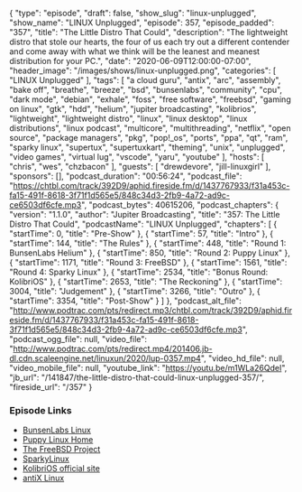 {
  "type": "episode",
  "draft": false,
  "show_slug": "linux-unplugged",
  "show_name": "LINUX Unplugged",
  "episode": 357,
  "episode_padded": "357",
  "title": "The Little Distro That Could",
  "description": "The lightweight distro that stole our hearts, the four of us each try out a different contender and come away with what we think will be the leanest and meanest distribution for your PC.",
  "date": "2020-06-09T12:00:00-07:00",
  "header_image": "/images/shows/linux-unplugged.png",
  "categories": [
    "LINUX Unplugged"
  ],
  "tags": [
    "a cloud guru",
    "antix",
    "arc",
    "assembly",
    "bake off",
    "breathe",
    "breeze",
    "bsd",
    "bunsenlabs",
    "community",
    "cpu",
    "dark mode",
    "debian",
    "exhale",
    "foss",
    "free software",
    "freebsd",
    "gaming on linux",
    "gtk",
    "hdd",
    "helium",
    "jupiter broadcasting",
    "kolibrios",
    "lightweight",
    "lightweight distro",
    "linux",
    "linux desktop",
    "linux distributions",
    "linux podcast",
    "multicore",
    "multithreading",
    "netflix",
    "open source",
    "package managers",
    "pkg",
    "pop!_os",
    "ports",
    "ppa",
    "qt",
    "ram",
    "sparky  linux",
    "supertux",
    "supertuxkart",
    "theming",
    "unix",
    "unplugged",
    "video games",
    "virtual lug",
    "vscode",
    "yaru",
    "youtube"
  ],
  "hosts": [
    "chris",
    "wes",
    "chzbacon"
  ],
  "guests": [
    "drewdevore",
    "jill-linuxgirl"
  ],
  "sponsors": [],
  "podcast_duration": "00:56:24",
  "podcast_file": "https://chtbl.com/track/392D9/aphid.fireside.fm/d/1437767933/f31a453c-fa15-491f-8618-3f71f1d565e5/848c34d3-2fb9-4a72-ad9c-ce6503df6cfe.mp3",
  "podcast_bytes": 40615206,
  "podcast_chapters": {
    "version": "1.1.0",
    "author": "Jupiter Broadcasting",
    "title": "357: The Little Distro That Could",
    "podcastName": "LINUX Unplugged",
    "chapters": [
      {
        "startTime": 0,
        "title": "Pre-Show"
      },
      {
        "startTime": 57,
        "title": "Intro"
      },
      {
        "startTime": 144,
        "title": "The Rules"
      },
      {
        "startTime": 448,
        "title": "Round 1: BunsenLabs Helium"
      },
      {
        "startTime": 850,
        "title": "Round 2: Puppy Linux"
      },
      {
        "startTime": 1171,
        "title": "Round 3: FreeBSD"
      },
      {
        "startTime": 1561,
        "title": "Round 4: Sparky Linux"
      },
      {
        "startTime": 2534,
        "title": "Bonus Round: KolibriOS"
      },
      {
        "startTime": 2653,
        "title": "The Reckoning"
      },
      {
        "startTime": 3004,
        "title": "Judgement"
      },
      {
        "startTime": 3266,
        "title": "Outro"
      },
      {
        "startTime": 3354,
        "title": "Post-Show"
      }
    ]
  },
  "podcast_alt_file": "http://www.podtrac.com/pts/redirect.mp3/chtbl.com/track/392D9/aphid.fireside.fm/d/1437767933/f31a453c-fa15-491f-8618-3f71f1d565e5/848c34d3-2fb9-4a72-ad9c-ce6503df6cfe.mp3",
  "podcast_ogg_file": null,
  "video_file": "http://www.podtrac.com/pts/redirect.mp4/201406.jb-dl.cdn.scaleengine.net/linuxun/2020/lup-0357.mp4",
  "video_hd_file": null,
  "video_mobile_file": null,
  "youtube_link": "https://youtu.be/m1WLa26QdeI",
  "jb_url": "/141847/the-little-distro-that-could-linux-unplugged-357/",
  "fireside_url": "/357"
}


### Episode Links

  * [BunsenLabs Linux](https://www.bunsenlabs.org/ "BunsenLabs Linux")
  * [Puppy Linux Home](http://puppylinux.com/ "Puppy Linux Home")
  * [The FreeBSD Project](https://www.freebsd.org/ "The FreeBSD Project")
  * [SparkyLinux](https://sparkylinux.org/ "SparkyLinux")
  * [KolibriOS official site](http://kolibrios.org/en/ "KolibriOS official site")
  * [antiX Linux](https://antixlinux.com/ "antiX Linux")


